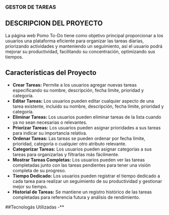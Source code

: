 ### **GESTOR DE TAREAS**

## DESCRIPCION DEL PROYECTO
La página web  Pomo To-Do tiene como objetivo principal proporcionar a los usuarios una plataforma eficiente para organizar las tareas diarias, priorizando actividades y manteniendo un seguimiento, así el usuario podrá mejorar su productividad, facilitando su concentración, optimizando sus tiempos.

## Características del Proyecto

- **Crear Tareas:** Permite a los usuarios agregar nuevas tareas especificando su nombre, descripción, fecha límite, prioridad y categoría.
- **Editar Tareas:** Los usuarios pueden editar cualquier aspecto de una tarea existente, incluido su nombre, descripción, fecha límite, prioridad y categoría.
- **Eliminar Tareas:** Los usuarios pueden eliminar tareas de la lista cuando ya no sean necesarias o relevantes.
- **Priorizar Tareas:** Los usuarios pueden asignar prioridades a sus tareas para indicar su importancia relativa.
- **Ordenar Tareas:** Las tareas se pueden ordenar por fecha límite, prioridad, categoría o cualquier otro atributo relevante.
- **Categorizar Tareas:** Los usuarios pueden asignar categorías a sus tareas para organizarlas y filtrarlas más fácilmente.
- **Mostrar Tareas Completas:** Los usuarios pueden ver las tareas completadas junto con las tareas pendientes para tener una visión completa de su progreso.
- **Tiempo Dedicado:** Los usuarios pueden registrar el tiempo dedicado a cada tarea para realizar un seguimiento de su productividad y gestionar mejor su tiempo.
- **Historial de Tareas:** Se mantiene un registro histórico de las tareas completadas para referencia futura y análisis de rendimiento.

##Tecnologás Utilizadas
-** 
